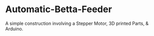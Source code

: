 # Automatic-Betta-Feeder
A simple construction involving a Stepper Motor, 3D printed Parts, &amp; Arduino. 
